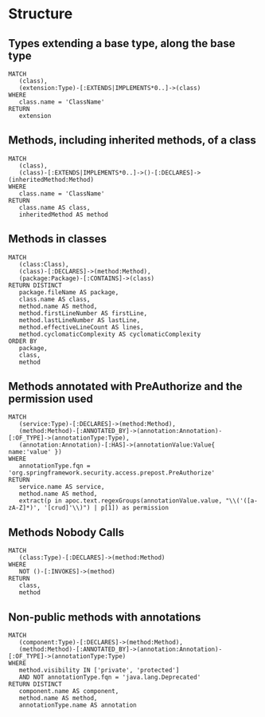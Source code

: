 # Structure

## Types extending a base type, along the base type

```text
MATCH
   (class),
   (extension:Type)-[:EXTENDS|IMPLEMENTS*0..]->(class)
WHERE
   class.name = 'ClassName'
RETURN
   extension
```

## Methods, including inherited methods, of a class

```text
MATCH
   (class),
   (class)-[:EXTENDS|IMPLEMENTS*0..]->()-[:DECLARES]->(inheritedMethod:Method)
WHERE
   class.name = 'ClassName'
RETURN
   class.name AS class,
   inheritedMethod AS method
```

## Methods in classes

```text
MATCH
   (class:Class),
   (class)-[:DECLARES]->(method:Method),
   (package:Package)-[:CONTAINS]->(class)
RETURN DISTINCT
   package.fileName AS package,
   class.name AS class,
   method.name AS method,
   method.firstLineNumber AS firstLine,
   method.lastLineNumber AS lastLine,
   method.effectiveLineCount AS lines,
   method.cyclomaticComplexity AS cyclomaticComplexity
ORDER BY
   package,
   class,
   method
```

## Methods annotated with PreAuthorize and the permission used

```text
MATCH
   (service:Type)-[:DECLARES]->(method:Method),
   (method:Method)-[:ANNOTATED_BY]->(annotation:Annotation)-[:OF_TYPE]->(annotationType:Type),
   (annotation:Annotation)-[:HAS]->(annotationValue:Value{ name:'value' })
WHERE
   annotationType.fqn = 'org.springframework.security.access.prepost.PreAuthorize'
RETURN
   service.name AS service,
   method.name AS method,
   extract(p in apoc.text.regexGroups(annotationValue.value, "\\('([a-zA-Z]*)', '[crud]'\\)") | p[1]) as permission
```

##  Methods Nobody Calls

```text
MATCH
   (class:Type)-[:DECLARES]->(method:Method)
WHERE
   NOT ()-[:INVOKES]->(method)
RETURN
   class,
   method
```

## Non-public methods with annotations

```text
MATCH
   (component:Type)-[:DECLARES]->(method:Method),
   (method:Method)-[:ANNOTATED_BY]->(annotation:Annotation)-[:OF_TYPE]->(annotationType:Type)
WHERE
   method.visibility IN ['private', 'protected']
   AND NOT annotationType.fqn = 'java.lang.Deprecated'
RETURN DISTINCT
   component.name AS component,
   method.name AS method,
   annotationType.name AS annotation
```

